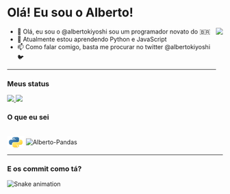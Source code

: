 # Olá! Eu sou o Alberto!
<img align='right' src="https://i.giphy.com/media/sULKEgDMX8LcI/giphy.webp"  height="100">


- 👋 Olá, eu sou o @albertokiyoshi sou um programador novato do 🇧🇷 
- 🌱 Atualmente estou aprendendo Python e JavaScript
- 📫 Como falar comigo, basta me procurar no twitter @albertokiyoshi 🐦

----
  
### Meus status

<div>
  <a href="https://github.com/albertokiyoshi">
    <img height="150em" src="https://github-readme-stats.vercel.app/api?username=albertokiyoshi&count_private=true&include_all_commits=true&show_icons=true&&theme=vision-friendly-dark&icon_color=FFB401&bg_color=8D0D22&hide_border=true"/>
    <img height="150em" src="https://github-readme-stats.vercel.app/api/top-langs/?username=albertokiyoshi&show_icons=true&&theme=vision-friendly-dark&icon_color=FFB401&bg_color=8D0D22&hide_border=true&layout=compact"/>
  </a>
</div>

### O que eu sei

<div dir="auto"><br>
  <img align="center" alt="Alberto-Python" height="30" width="40" src="https://raw.githubusercontent.com/devicons/devicon/master/icons/python/python-original.svg" style="max-width: 100%;">
  <img align="center" alt="Alberto-Pandas" height="30" width="40" src="https://cdn.jsdelivr.net/gh/devicons/devicon/icons/pandas/pandas-original-wordmark.svg" style="max-width: 100%;" class="devicon-pandas-original">
</div>

----

### E os commit como tá?

![Snake animation](https://github.com/renatoljohn/renatoljohn/blob/output/github-contribution-grid-snake.svg)
